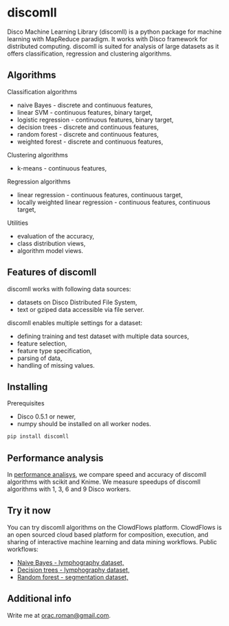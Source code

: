 # discomll #

Disco Machine Learning Library (discomll) is a python package for machine learning with MapReduce paradigm. It works with Disco framework for distributed computing. discomll is suited for analysis of large datasets as it offers classification, regression and clustering algorithms. 

## Algorithms ##
Classification algorithms
- naive Bayes - discrete and continuous features, 
- linear SVM - continuous features, binary target,
- logistic regression - continuous features, binary target,
- decision trees - discrete and continuous features, 
- random forest - discrete and continuous features,
- weighted forest - discrete and continuous features,

Clustering algorithms
- k-means - continuous features,

Regression algorithms
- linear regression - continuous features, continuous target,
- locally weighted linear regression - continuous features, continuous target,

Utilities
- evaluation of the accuracy,
- class distribution views,
- algorithm model views.

## Features of discomll ##
discomll works with following data sources:
- datasets on Disco Distributed File System,
- text or gziped data accessible via file server.

discomll enables multiple settings for a dataset:
- defining training and test dataset with multiple data sources,
- feature selection,
- feature type specification,
- parsing of data,
- handling of missing values.

## Installing ##
Prerequisites
- Disco 0.5.1 or newer,
- numpy should be installed on all worker nodes.

```bash
pip install discomll
```

## Performance analysis ##
In [performance analisys](http://1drv.ms/1qj6680), we compare speed and accuracy of discomll algorithms with scikit and Knime. We measure speedups of discomll algorithms with 1, 3, 6 and 9 Disco workers. 

## Try it now ##
You can try discomll algorithms on the ClowdFlows platform. ClowdFlows is an open sourced cloud based platform for composition, execution, and sharing of interactive machine learning and data mining workflows. Public workflows:

- [Naive Bayes - lymphography dataset,](http://clowdflows.org/workflow/2729/)
- [Decision trees - lymphography dataset,](http://clowdflows.org/workflow/2727/)
- [Random forest - segmentation dataset,](http://clowdflows.org/workflow/2731/)


## Additional info ##
Write me at orac.roman@gmail.com.




